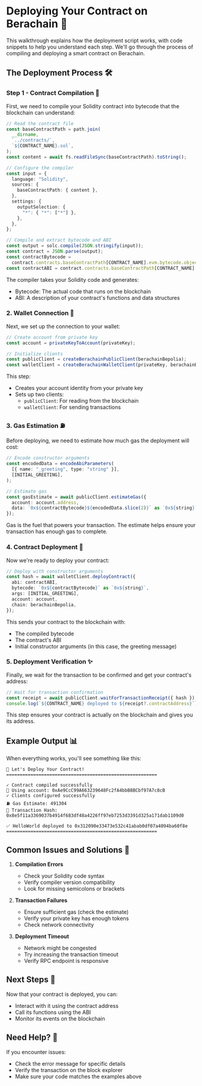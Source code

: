 # Deploying Your Contract on Berachain 🚀

This walkthrough explains how the deployment script works, with code snippets to help you understand each step. We'll go through the process of compiling and deploying a smart contract on Berachain.

## The Deployment Process 🛠️

### Step 1 - Contract Compilation 🔨

First, we need to compile your Solidity contract into bytecode that the blockchain can understand:

```typescript
// Read the contract file
const baseContractPath = path.join(
  __dirname,
  `../contracts/`,
  `${CONTRACT_NAME}.sol`,
);
const content = await fs.readFileSync(baseContractPath).toString();

// Configure the compiler
const input = {
  language: "Solidity",
  sources: {
    baseContractPath: { content },
  },
  settings: {
    outputSelection: {
      "*": { "*": ["*"] },
    },
  },
};

// Compile and extract bytecode and ABI
const output = solc.compile(JSON.stringify(input));
const contract = JSON.parse(output);
const contractBytecode =
  contract.contracts.baseContractPath[CONTRACT_NAME].evm.bytecode.object;
const contractABI = contract.contracts.baseContractPath[CONTRACT_NAME].abi;
```

The compiler takes your Solidity code and generates:

- Bytecode: The actual code that runs on the blockchain
- ABI: A description of your contract's functions and data structures

### 2. Wallet Connection 👛

Next, we set up the connection to your wallet:

```typescript
// Create account from private key
const account = privateKeyToAccount(privateKey);

// Initialize clients
const publicClient = createBerachainPublicClient(berachainBepolia);
const walletClient = createBerachainWalletClient(privateKey, berachainBepolia);
```

This step:

- Creates your account identity from your private key
- Sets up two clients:
  - `publicClient`: For reading from the blockchain
  - `walletClient`: For sending transactions

### 3. Gas Estimation ⛽

Before deploying, we need to estimate how much gas the deployment will cost:

```typescript
// Encode constructor arguments
const encodedData = encodeAbiParameters(
  [{ name: "_greeting", type: "string" }],
  [INITIAL_GREETING],
);

// Estimate gas
const gasEstimate = await publicClient.estimateGas({
  account: account.address,
  data: `0x${contractBytecode}${encodedData.slice(2)}` as `0x${string}`,
});
```

Gas is the fuel that powers your transaction. The estimate helps ensure your transaction has enough gas to complete.

### 4. Contract Deployment 🚀

Now we're ready to deploy your contract:

```typescript
// Deploy with constructor arguments
const hash = await walletClient.deployContract({
  abi: contractABI,
  bytecode: `0x${contractBytecode}` as `0x${string}`,
  args: [INITIAL_GREETING],
  account: account,
  chain: berachainBepolia,
});
```

This sends your contract to the blockchain with:

- The compiled bytecode
- The contract's ABI
- Initial constructor arguments (in this case, the greeting message)

### 5. Deployment Verification ✨

Finally, we wait for the transaction to be confirmed and get your contract's address:

```typescript
// Wait for transaction confirmation
const receipt = await publicClient.waitForTransactionReceipt({ hash });
console.log(`${CONTRACT_NAME} deployed to ${receipt?.contractAddress}`);
```

This step ensures your contract is actually on the blockchain and gives you its address.

## Example Output 📊

When everything works, you'll see something like this:

```
🚀 Let's Deploy Your Contract!
========================================================

✓ Contract compiled successfully
📝 Using account: 0xAe9CcC99A663239648Fc2fA4bbB8BCbf97A7c8cB
✓ Clients configured successfully
⛽ Gas Estimate: 491304
🔗 Transaction Hash: 0x8e5f11a3369037b4914f683df48a4226ff97eb7253d3391d325a171dab1109d0

✅ HelloWorld deployed to 0x312090e33473e532c41abab0df07a4094ba60f8e
========================================================
```

## Common Issues and Solutions 🔧

1. **Compilation Errors**

   - Check your Solidity code syntax
   - Verify compiler version compatibility
   - Look for missing semicolons or brackets

2. **Transaction Failures**

   - Ensure sufficient gas (check the estimate)
   - Verify your private key has enough tokens
   - Check network connectivity

3. **Deployment Timeout**
   - Network might be congested
   - Try increasing the transaction timeout
   - Verify RPC endpoint is responsive

## Next Steps 🎯

Now that your contract is deployed, you can:

- Interact with it using the contract address
- Call its functions using the ABI
- Monitor its events on the blockchain

## Need Help? 🤝

If you encounter issues:

- Check the error message for specific details
- Verify the transaction on the block explorer
- Make sure your code matches the examples above
